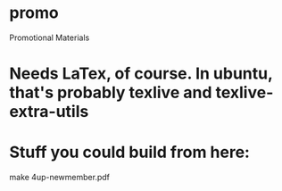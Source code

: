 # promo
Promotional Materials

# Needs LaTex, of course. In ubuntu, that's probably texlive and texlive-extra-utils


# Stuff you could build from here:

make 4up-newmember.pdf